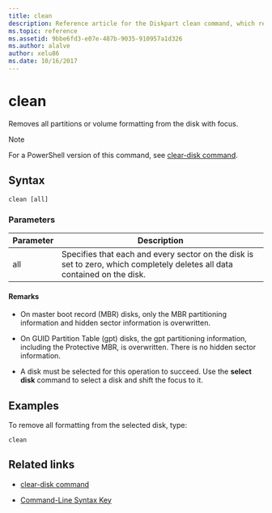 ```yaml
---
title: clean
description: Reference article for the Diskpart clean command, which removes all partitions or volume formatting from the disk with focus.
ms.topic: reference
ms.assetid: 9bbe6fd3-e07e-487b-9035-910957a1d326
ms.author: alalve
author: xelu86
ms.date: 10/16/2017
---
```


# clean



Removes all partitions or volume formatting from the disk with focus.

>[!NOTE]
> For a PowerShell version of this command, see [clear-disk command](/powershell/module/storage/clear-disk).

## Syntax

```
clean [all]
```

### Parameters

| Parameter | Description |
| --------- | ----------- |
| all | Specifies that each and every sector on the disk is set to zero, which completely deletes all data contained on the disk. |

#### Remarks

- On master boot record (MBR) disks, only the MBR partitioning information and hidden sector information is overwritten.

- On GUID Partition Table (gpt) disks, the gpt partitioning information, including the Protective MBR, is overwritten. There is no hidden sector information.

- A disk must be selected for this operation to succeed. Use the **select disk** command to select a disk and shift the focus to it.

## Examples

To remove all formatting from the selected disk, type:

```
clean
```

## Related links

- [clear-disk command](/powershell/module/storage/clear-disk)

- [Command-Line Syntax Key](command-line-syntax-key.md)
